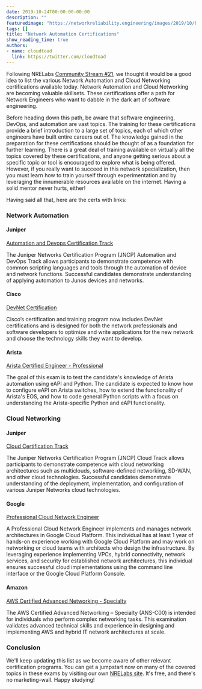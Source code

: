```yaml
---
date: 2019-10-24T00:00:00-00:00
description: ""
featuredimage: "https://networkreliability.engineering/images/2019/10/brain.jpg"
tags: []
title: "Network Automation Certifications"
show_reading_time: true
authors:
- name: cloudtoad
  link: https://twitter.com/cloudtoad
---
```


Following NRELabs [Community Stream #21](https://youtu.be/9uYrbueIsL0), we thought it would be a good idea to list the various Network Automation and Cloud Networking certifications available today.  Network Automation and Cloud Networking are becoming valuable skillsets.  These certifications offer a path for Network Engineers who want to dabble in the dark art of software engineering.

Before heading down this path, be aware that software engineering, DevOps, and automation are vast topics.  The training for these certifications provide a brief introduction to a large set of topics, each of which other engineers have built entire careers out of.  The knowledge gained in the preparation for these certifications should be thought of as a foundation for further learning.  There is a great deal of training available on virtually all the topics covered by these certifications, and anyone getting serious about a specific topic or tool is encouraged to explore what is being offered.  However, if you really want to succeed in this network specialization, then you must learn how to train yourself through experimentation and by leveraging the innumerable resources available on the internet.  Having a solid mentor never hurts, either!

Having said all that, here are the certs with links:

### Network Automation

#### Juniper

[Automation and Devops Certification Track](https://www.juniper.net/us/en/training/certification/certification-tracks/devops?tab=jnciadevops)

The Juniper Networks Certification Program (JNCP) Automation and DevOps Track allows participants to demonstrate competence with common scripting languages and tools through the automation of device and network functions. Successful candidates demonstrate understanding of applying automation to Junos devices and networks.

#### Cisco

[DevNet Certification](https://developer.cisco.com/certification/)

Cisco’s certification and training program now includes DevNet certifications and is designed for both the network professionals and software developers to optimize and write applications for the new network and choose the technology skills they want to develop.

#### Arista

[Arista Certified Engineer - Professional](https://solutions.arista.com/ace-p-ape-exam)

The goal of this exam is to test the candidate's knowledge of Arista automation using eAPI and Python. The candidate is expected to know how to configure eAPI on Arista switches, how to extend the functionality of Arista's EOS, and how to code general Python scripts with a focus on understanding the Arista-specific Python and eAPI functionality.


### Cloud Networking

#### Juniper

[Cloud Certification Track](https://www.juniper.net/us/en/training/certification/certification-tracks/cloud-track?tab=jncia-cloud)

The Juniper Networks Certification Program (JNCP) Cloud Track allows participants to demonstrate competence with cloud networking architectures such as multiclouds, software-defined networking, SD-WAN, and other cloud technologies. Successful candidates demonstrate understanding of the deployment, implementation, and configuration of various Juniper Networks cloud technologies.

#### Google

[Professional Cloud Network Engineer](https://cloud.google.com/certification/cloud-network-engineer)

A Professional Cloud Network Engineer implements and manages network architectures in Google Cloud Platform. This individual has at least 1 year of hands-on experience working with Google Cloud Platform and may work on networking or cloud teams with architects who design the infrastructure. By leveraging experience implementing VPCs, hybrid connectivity, network services, and security for established network architectures, this individual ensures successful cloud implementations using the command line interface or the Google Cloud Platform Console.

#### Amazon

[AWS Certified Advanced Networking - Specialty](https://aws.amazon.com/certification/certified-advanced-networking-specialty/)

The AWS Certified Advanced Networking – Specialty (ANS-C00) is intended for individuals who perform complex networking tasks. This examination validates advanced technical skills and experience in designing and implementing AWS and hybrid IT network architectures at scale.

### Conclusion

We'll keep updating this list as we become aware of other relevant certification programs.  You can get a jumpstart now on many of the covered topics in these exams by visiting our own [NRELabs site](https://labs.networkreliability.engineering).  It's free, and there's no marketing-wall.  Happy studying!


